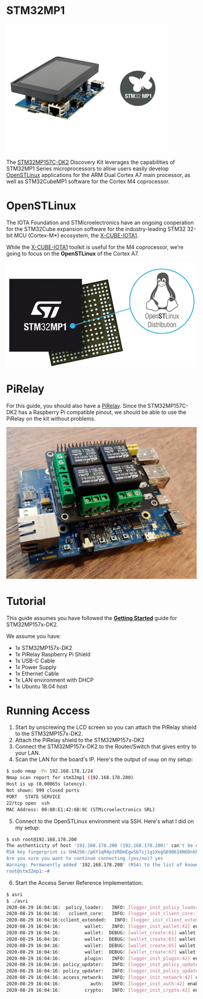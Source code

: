 # STM32MP1

![drawing](/docs/images/stm32mp1.jpg)

The [STM32MP157C-DK2](https://www.st.com/en/evaluation-tools/stm32mp157c-dk2.html) Discovery Kit leverages the capabilities of STM32MP1 Series microprocessors to allow users easily develop [OpenSTLinux](https://www.st.com/en/embedded-software/stm32-mpu-openstlinux-distribution.html) applications for the ARM Dual Cortex A7 main processor, as well as STM32CubeMP1 software for the Cortex M4 coprocessor.

# OpenSTLinux

The IOTA Foundation and STMicroelectronics have an ongoing cooperation for the STM32Cube expansion software for the industry-leading STM32 32-bit MCU (Cortex-M*) ecosystem, the [X-CUBE-IOTA1](https://www.st.com/en/embedded-software/x-cube-iota1.html).

While the [X-CUBE-IOTA1](https://www.st.com/en/embedded-software/x-cube-iota1.html) toolkit is useful for the M4 coprocessor, we’re going to focus on the **OpenSTLinux** of the Cortex A7.

![drawing](/docs/images/stm32mp1_tux.jpg)

# PiRelay

For this guide, you should also have a [PiRelay](https://shop.sb-components.co.uk/products/pirelay-relay-board-shield-for-raspberry-pi). Since the STM32MP157C-DK2 has a Raspberry Pi compatible pinout, we should be able to use the PiRelay on the kit without problems.

![drawing](/docs/images/stm32mp1_relay.jpg)

# Tutorial

This guide assumes you have followed the [**Getting Started**](https://wiki.st.com/stm32mpu/wiki/Getting_started/STM32MP1_boards/STM32MP157x-DK2) guide for STM32MP157x-DK2.

We assume you have:
- 1x STM32MP157x-DK2
- 1x PiRelay Raspberry Pi Shield
- 1x USB-C Cable
- 1x Power Supply
- 1x Ethernet Cable
- 1x LAN environment with DHCP
- 1x Ubuntu 18.04 host

# Running Access

1. Start by unscrewing the LCD screen so you can attach the PiRelay shield to the STM32MP157x-DK2.
2. Attach the PiRelay shield to the STM32MP157x-DK2
3. Connect the STM32MP157x-DK2 to the Router/Switch that gives entry to your LAN.
4. Scan the LAN for the board's IP. Here's the output of `nmap` on my setup:
```bash
$ sudo nmap -Pn 192.168.178.1/24
Nmap scan report for stm32mp1 (192.168.178.200)
Host is up (0.00065s latency).
Not shown: 999 closed ports
PORT   STATE SERVICE
22/tcp open  ssh
MAC Address: 00:80:E1:42:6B:0C (STMicroelectronics SRL)
```
5. Connect to the OpenSTLinux environment via SSH. Here's what I did on my setup:
```bash
$ ssh root@192.168.178.200
The authenticity of host '192.168.178.200 (192.168.178.200)' can't be established.
RSA key fingerprint is SHA256:/p6Y1qR4p1VRDmEgwSb7ij1g1XegG6906I6N6DnkRNQ.
Are you sure you want to continue connecting (yes/no)? yes
Warning: Permanently added '192.168.178.200' (RSA) to the list of known hosts.
root@stm32mp1:~# 
```
6. Start the Access Server Reference Implementation:
```bash
$ asri
$ ./asri 
2020-08-29 16:04:16:  policy_loader:   INFO: [logger_init_policy_loader:42] enable logger policy_loader.
2020-08-29 16:04:16:   cclient_core:   INFO: [logger_init_client_core:16] enable logger cclient_core.
2020-08-29 16:04:16:cclient_extended:   INFO: [logger_init_client_extended:16] enable logger cclient_extended.
2020-08-29 16:04:16:         wallet:   INFO: [logger_init_wallet:42] enable logger wallet.
2020-08-29 16:04:16:         wallet:  DEBUG: [wallet_create:61] wallet initialized.
2020-08-29 16:04:16:         wallet:  DEBUG: [wallet_create:63] wallet depth: 3
2020-08-29 16:04:16:         wallet:  DEBUG: [wallet_create:65] wallet mwm: 10
2020-08-29 16:04:16:         wallet:  DEBUG: [wallet_create:67] wallet node url: nodes.comnet.thetangle.org:443
2020-08-29 16:04:16:         plugin:   INFO: [logger_init_plugin:42] enable logger plugin.
2020-08-29 16:04:16: policy_updater:   INFO: [logger_init_policy_updater:42] enable logger policy_updater.
2020-08-29 16:04:16: policy_updater:   INFO: [logger_init_policy_updater:42] enable logger policy_updater.
2020-08-29 16:04:16: access_network:   INFO: [logger_init_network:42] enable logger access_network.
2020-08-29 16:04:16:           auth:   INFO: [logger_init_auth:42] enable logger auth.
2020-08-29 16:04:16:         crypto:   INFO: [logger_init_crypto:42] enable logger crypto.
```
